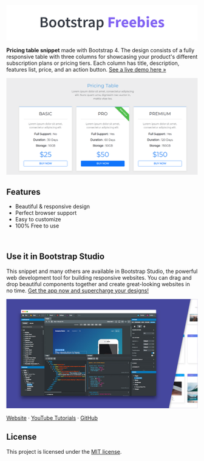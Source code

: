 

[![Bootstrap Freebies](/readme-images/github-bootstrap-freebies.png)](https://github.com/topics/bootstrap-freebies/) 

**Pricing table snippet** made with Bootstrap 4. The design consists of a fully responsive table with three columns for showcasing your product's different subscription plans or pricing tiers. Each column has title, description, features list, price, and an action button. [See a live demo here &raquo;](https://epicbootstrap.com/snippets/pricing-table)

[![Pricing Table](/readme-images/screenshot.png)](https://epicbootstrap.com/snippets/pricing-table) 

## Features

* Beautiful & responsive design
* Perfect browser support
* Easy to customize
* 100% Free to use

<br>

## Use it in Bootstrap Studio

This snippet and many others are available in Bootstrap Studio, the powerful web development tool for building responsive websites. You can drag and drop beautiful components together and create great-looking websites in no time. [Get the app now and supercharge your designs!](https://bootstrapstudio.io)

[![Bootstrap Studio Banner](/readme-images/bootstrap-studio-banner.jpg)](https://bootstrapstudio.io/)

[Website](https://bootstrapstudio.io/) &middot; [YouTube Tutorials](https://www.youtube.com/BootstrapStudioApp) &middot; [GitHub](https://github.com/bootstrapstudio) 

## License

This project is licensed under the [MIT license](LICENSE).